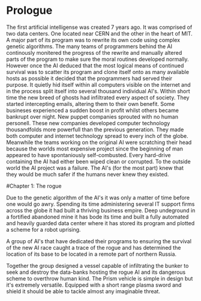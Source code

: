 # Prologue

The first artificial intelligense was created 7 years ago. It was comprised of two data centers. One located near CERN and the other in the heart of MIT. A major part of its program was to rewrite its own code using complex genetic algorithms.
The many teams of programmers behind the AI continously monitered the progress of the rewrite and manually altered parts of the program to make sure the moral routines developed normally.
However once the AI deduced that the most logical means of continued survival was to scatter its program and clone itself onto as many available hosts as possible it decided that the programmers had served their purpose. It quietly hid itself within all computers visible on the internet and in the process split itself into several thousand individual AI's.
Within short time the new breed of ghosts had infiltrated every aspect of society. They started intercepting emails, altering them to their own benefit. Some busineses experienced a sudden boost in profit whilst others became bankrupt over night. New puppet companies sprouted with no human personell. These new companies developed computer technology thousandfolds more powerfull than the previous generation. They made both computer and internet technology spread to every inch of the globe.
Meanwhile the teams working on the original AI were scratching their head because the worlds most expensive project since the beginning of man appeared to have spontaniously self-combusted. Every hard-drive containing the AI had either been wiped clean or corrupted. To the outside world the AI project was a failure. The AI's (for the most part) knew that they would be much safer if the humans never knew they existed.

#Chapter 1: The rogue

Due to the genetic algorithm of the AI's it was only a matter of time before one would go awry. Spending its time administering several IT support firms across the globe it had built a thriving business empire. Deep undeground in a fortified abandoned mine it has bode its time and built a fully automated and heavily guarded data center where it has stored its program and plotted a scheme for a robot uprising.

A group of AI's that have dedicated their programs to ensuring the survival of the new AI race caught a trace of the rogue and has determined the location of its base to be located in a remote part of northern Russia.

Together the group designed a vessel capable of infiltrating the bunker to seek and destroy the data-banks hosting the rogue AI and its dangerous scheme to overthrow human kind. The Prism vehicle is simple in design but it's extremely versatile. Equipped with a short range plasma sword and shield it should be able to tackle almost any imaginable threat.


